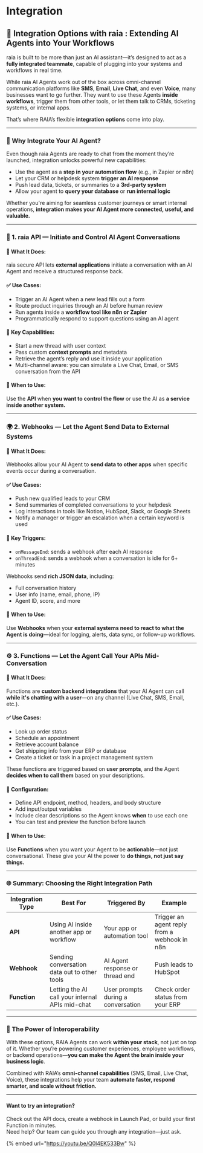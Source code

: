 # Integration

## 🔗 Integration Options with raia : Extending AI Agents into Your Workflows

raia is built to be more than just an AI assistant—it’s designed to act as a **fully integrated teammate**, capable of plugging into your systems and workflows in real time.

While raia AI Agents work out of the box across omni-channel communication platforms like **SMS**, **Email**, **Live Chat**, and even **Voice**, many businesses want to go further. They want to use these Agents **inside workflows**, trigger them from other tools, or let them talk to CRMs, ticketing systems, or internal apps.

That’s where RAIA’s flexible **integration options** come into play.

***

### 🧠 Why Integrate Your AI Agent?

Even though raia Agents are ready to chat from the moment they’re launched, integration unlocks powerful new capabilities:

* Use the agent as a **step in your automation flow** (e.g., in Zapier or n8n)
* Let your CRM or helpdesk system **trigger an AI response**
* Push lead data, tickets, or summaries to a **3rd-party system**
* Allow your agent to **query your database** or **run internal logic**

Whether you're aiming for seamless customer journeys or smart internal operations, **integration makes your AI Agent more connected, useful, and valuable.**

***

### 🔧 1. raia **API** — Initiate and Control AI Agent Conversations

#### 📌 What It Does:

raia secure API lets **external applications** initiate a conversation with an AI Agent and receive a structured response back.

#### ✅ Use Cases:

* Trigger an AI Agent when a new lead fills out a form
* Route product inquiries through an AI before human review
* Run agents inside a **workflow tool like n8n or Zapier**
* Programmatically respond to support questions using an AI agent

#### 🔑 Key Capabilities:

* Start a new thread with user context
* Pass custom **context prompts** and metadata
* Retrieve the agent’s reply and use it inside your application
* Multi-channel aware: you can simulate a Live Chat, Email, or SMS conversation from the API

#### 🧠 When to Use:

Use the **API** when **you want to control the flow** or use the AI as **a service inside another system.**

***

### 🌍 2. **Webhooks** — Let the Agent Send Data to External Systems

#### 📌 What It Does:

Webhooks allow your AI Agent to **send data to other apps** when specific events occur during a conversation.

#### ✅ Use Cases:

* Push new qualified leads to your CRM
* Send summaries of completed conversations to your helpdesk
* Log interactions in tools like Notion, HubSpot, Slack, or Google Sheets
* Notify a manager or trigger an escalation when a certain keyword is used

#### 🔑 Key Triggers:

* `onMessageEnd`: sends a webhook after each AI response
* `onThreadEnd`: sends a webhook when a conversation is idle for 6+ minutes

Webhooks send **rich JSON data**, including:

* Full conversation history
* User info (name, email, phone, IP)
* Agent ID, score, and more

#### 🧠 When to Use:

Use **Webhooks** when your **external systems need to react to what the Agent is doing**—ideal for logging, alerts, data sync, or follow-up workflows.

***

### ⚙️ 3. **Functions** — Let the Agent Call Your APIs Mid-Conversation

#### 📌 What It Does:

Functions are **custom backend integrations** that your AI Agent can call **while it's chatting with a user**—on any channel (Live Chat, SMS, Email, etc.).

#### ✅ Use Cases:

* Look up order status
* Schedule an appointment
* Retrieve account balance
* Get shipping info from your ERP or database
* Create a ticket or task in a project management system

These functions are triggered based on **user prompts**, and the Agent **decides when to call them** based on your descriptions.

#### 🔑 Configuration:

* Define API endpoint, method, headers, and body structure
* Add input/output variables
* Include clear descriptions so the Agent knows **when** to use each one
* You can test and preview the function before launch

#### 🧠 When to Use:

Use **Functions** when you want your Agent to be **actionable**—not just conversational. These give your AI the power to **do things, not just say things.**

***

### 🌐 Summary: Choosing the Right Integration Path

| Integration Type | Best For                                        | Triggered By                       | Example                                      |
| ---------------- | ----------------------------------------------- | ---------------------------------- | -------------------------------------------- |
| **API**          | Using AI inside another app or workflow         | Your app or automation tool        | Trigger an agent reply from a webhook in n8n |
| **Webhook**      | Sending conversation data out to other tools    | AI Agent response or thread end    | Push leads to HubSpot                        |
| **Function**     | Letting the AI call your internal APIs mid-chat | User prompts during a conversation | Check order status from your ERP             |

***

### 🚀 The Power of Interoperability

With these options, RAIA Agents can work **within your stack**, not just on top of it. Whether you’re powering customer experiences, employee workflows, or backend operations—**you can make the Agent the brain inside your business logic**.

Combined with RAIA’s **omni-channel capabilities** (SMS, Email, Live Chat, Voice), these integrations help your team **automate faster, respond smarter, and scale without friction.**

***

#### Want to try an integration?

Check out the API docs, create a webhook in Launch Pad, or build your first Function in minutes.\
Need help? Our team can guide you through any integration—just ask.

{% embed url="https://youtu.be/Q0l4EK533Bw" %}

